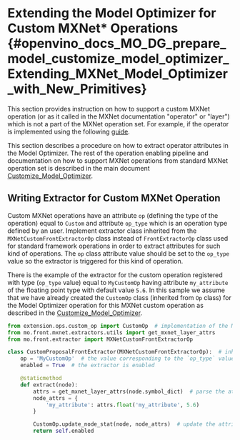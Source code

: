 # Extending the Model Optimizer for Custom MXNet* Operations {#openvino_docs_MO_DG_prepare_model_customize_model_optimizer_Extending_MXNet_Model_Optimizer_with_New_Primitives}

This section provides instruction on how to support a custom MXNet operation (or as it called in the MXNet documentation
"operator" or "layer") which is not a part of the MXNet operation set. For example, if the operator is implemented using
the following [guide](https://mxnet.apache.org/versions/1.7.0/api/faq/new_op.html).

This section describes a procedure on how to extract operator attributes in the Model Optimizer. The rest of the
operation enabling pipeline and documentation on how to support MXNet operations from standard MXNet operation set is
described in the main document [Customize_Model_Optimizer](Customize_Model_Optimizer.md).

## Writing Extractor for Custom MXNet Operation
Custom MXNet operations have an attribute `op` (defining the type of the operation) equal to `Custom` and attribute
`op_type` which is an operation type defined by an user. Implement extractor class inherited from the
`MXNetCustomFrontExtractorOp` class instead of `FrontExtractorOp` class used for standard framework operations in order
to extract attributes for such kind of operations. The `op` class attribute value should be set to the `op_type` value
so the extractor is triggered for this kind of operation.

There is the example of the extractor for the custom operation registered with type (`op_type` value) equal to
`MyCustomOp` having attribute `my_attribute` of the floating point type with default value `5.6`. In this sample we
assume that we have already created the `CustomOp` class (inherited from `Op` class) for the Model Optimizer operation
for this MXNet custom operation as described in the [Customize_Model_Optimizer](Customize_Model_Optimizer.md).

```py
from extension.ops.custom_op import CustomOp  # implementation of the MO operation class
from mo.front.mxnet.extractors.utils import get_mxnet_layer_attrs
from mo.front.extractor import MXNetCustomFrontExtractorOp

class CustomProposalFrontExtractor(MXNetCustomFrontExtractorOp):  # inherit from specific base class
    op = 'MyCustomOp'  # the value corresponding to the `op_type` value of the MXNet operation
    enabled = True  # the extractor is enabled

    @staticmethod
    def extract(node):
        attrs = get_mxnet_layer_attrs(node.symbol_dict)  # parse the attributes to a dictionary with string values
        node_attrs = {
            'my_attribute': attrs.float('my_attribute', 5.6)
        }

        CustomOp.update_node_stat(node, node_attrs)  # update the attributes of the node
        return self.enabled
```
